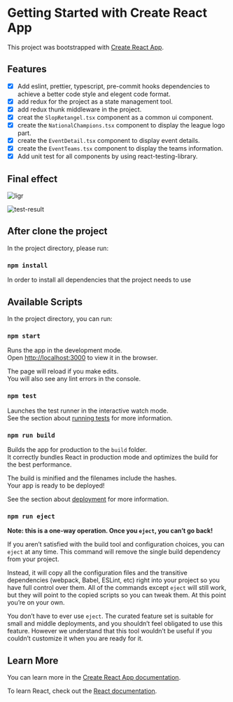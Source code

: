 # Getting Started with Create React App

This project was bootstrapped with [Create React App](https://github.com/facebook/create-react-app).

## Features
- [x] Add eslint, prettier, typescript, pre-commit hooks dependencies to achieve a better code style and elegent code format.
- [x] add redux for the project as a state management tool.
- [x] add redux thunk middleware in the project.
- [x] creat the `SlopRetangel.tsx` component as a common ui component.
- [x] create the `NationalChampions.tsx` component to display the league logo part.
- [x] create the `EventDetail.tsx` component to display event details.
- [x] create the `EventTeams.tsx` component to display the teams information.
- [x] Add unit test for all components by using react-testing-library.

## Final effect
![ligr](https://user-images.githubusercontent.com/20954764/140613509-f91211a5-8e9c-4bc8-961f-47da5d182220.PNG)

![test-result](https://user-images.githubusercontent.com/20954764/140613577-47f27caf-ea3b-42c5-a9b6-faa043f738b0.PNG)


## After clone the project

In the project directory, please run:

### `npm install`

In order to install all dependencies that the project needs to use

## Available Scripts

In the project directory, you can run:

### `npm start`

Runs the app in the development mode.\
Open [http://localhost:3000](http://localhost:3000) to view it in the browser.

The page will reload if you make edits.\
You will also see any lint errors in the console.

### `npm test`

Launches the test runner in the interactive watch mode.\
See the section about [running tests](https://facebook.github.io/create-react-app/docs/running-tests) for more information.

### `npm run build`

Builds the app for production to the `build` folder.\
It correctly bundles React in production mode and optimizes the build for the best performance.

The build is minified and the filenames include the hashes.\
Your app is ready to be deployed!

See the section about [deployment](https://facebook.github.io/create-react-app/docs/deployment) for more information.

### `npm run eject`

**Note: this is a one-way operation. Once you `eject`, you can’t go back!**

If you aren’t satisfied with the build tool and configuration choices, you can `eject` at any time. This command will remove the single build dependency from your project.

Instead, it will copy all the configuration files and the transitive dependencies (webpack, Babel, ESLint, etc) right into your project so you have full control over them. All of the commands except `eject` will still work, but they will point to the copied scripts so you can tweak them. At this point you’re on your own.

You don’t have to ever use `eject`. The curated feature set is suitable for small and middle deployments, and you shouldn’t feel obligated to use this feature. However we understand that this tool wouldn’t be useful if you couldn’t customize it when you are ready for it.

## Learn More

You can learn more in the [Create React App documentation](https://facebook.github.io/create-react-app/docs/getting-started).

To learn React, check out the [React documentation](https://reactjs.org/).
